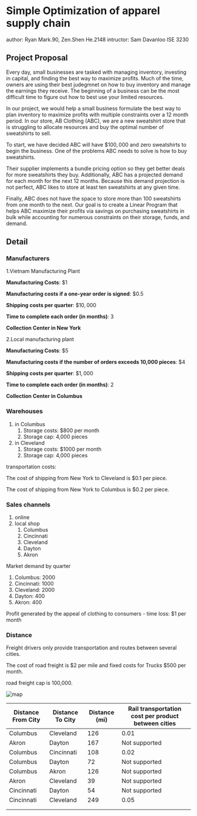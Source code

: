 # Simple Optimization of apparel supply chain

author: Ryan Mark.90, Zen.Shen He.2148 
intructor: Sam  Davanloo 
 ISE 3230 

##  Project Proposal 

 Every day, small businesses are tasked with managing inventory, investing in capital, and finding the best way to maximize profits.  Much of the time, owners are using their best judegmnet on how to buy inventory and manage the earnings they receive.  The beginning of a business can be the most difficult time to figure out how to best use your limited resources.  

In our project, we would help a small business formulate the best way to plan inventory to maximize profits with multiple constraints over a 12 month period. In our store, AB Clothing (ABC), we are a new sweatshirt store that is struggling to allocate resources and buy the optimal number of sweatshirts to sell.  

To start, we have decided ABC will have $\$100,000$ and zero sweatshirts to begin the business. One of the problems ABC needs to solve is how to buy sweatshirts.  

Their supplier implements a bundle pricing option so they get better deals for more sweatshirts they buy. Additionally, ABC has a projected demand for each month for the next 12 months. Because this demand projection is not perfect, ABC likes to store at least ten sweatshirts at any given time. 

Finally, ABC does not have the space to store more than 100 sweatshirts from one month to the next. Our goal is to create a Linear Program that helps ABC maximize their profits via savings on purchasing sweatshirts in bulk while accounting for numerous constraints on their storage, funds, and demand. 

## Detail

### Manufacturers

1.Vietnam Manufacturing Plant

**Manufacturing Costs**: $\$1$

**Manufacturing costs if a one-year order is signed**: $\$0.5$

**Shipping costs per quarter**: $\$10,000$

**Time to complete each order (in months)**: $3$

**Collection Center in New York**



2.Local manufacturing plant

**Manufacturing Costs**: $\$5$

**Manufacturing costs if the number of orders exceeds 10,000 pieces**: $\$4$

**Shipping costs per quarter**: $\$1,000$

**Time to complete each order (in months)**: $2$

**Collection Center in Columbus**



### Warehouses

1. in Columbus
   1. Storage costs: $800 per month
   2. Storage cap: 4,000 pieces
2. in Cleveland
   1. Storage costs: $1000 per month
   2. Storage cap: 4,000 pieces

transportation costs:

The cost of shipping from New York to Cleveland is $0.1 per piece.

The cost of shipping from New York to Columbus is $0.2 per piece.

### Sales channels

1. online
2. local shop
   1. Columbus
   2. Cincinnati
   3. Cleveland
   4. Dayton
   5. Akron

Market demand by quarter

1. Columbus: 2000
2. Cincinnati: 1000
3. Cleveland: 2000
4. Dayton: 400
5. Akron: 400

Profit generated by the appeal of clothing to consumers - time loss: $1 per month

### Distance

Freight drivers only provide transportation and routes between several cities.

The cost of road freight is \$2 per mile and fixed costs for Trucks \$500 per month.

road freight cap is 100,000.

![map](S:\Program\Github\ISE3230_Project\map.png)

| **Distance From City** | **Distance To City** | **Distance (mi)** | Rail transportation cost per product between cities |
| ---------------------- | -------------------- | ----------------- | --------------------------------------------------- |
| Columbus               | Cleveland            | 126               | 0.01                                                |
| Akron                  | Dayton               | 167               | Not supported                                       |
| Columbus               | Cincinnati           | 108               | 0.02                                                |
| Columbus               | Dayton               | 72                | Not supported                                       |
| Columbus               | Akron                | 126               | Not supported                                       |
| Akron                  | Cleveland            | 39                | Not supported                                       |
| Cincinnati             | Dayton               | 54                | Not supported                                       |
| Cincinnati             | Cleveland            | 249               | 0.05                                                |
|                        |                      |                   |                                                     |
|                        |                      |                   |                                                     |

